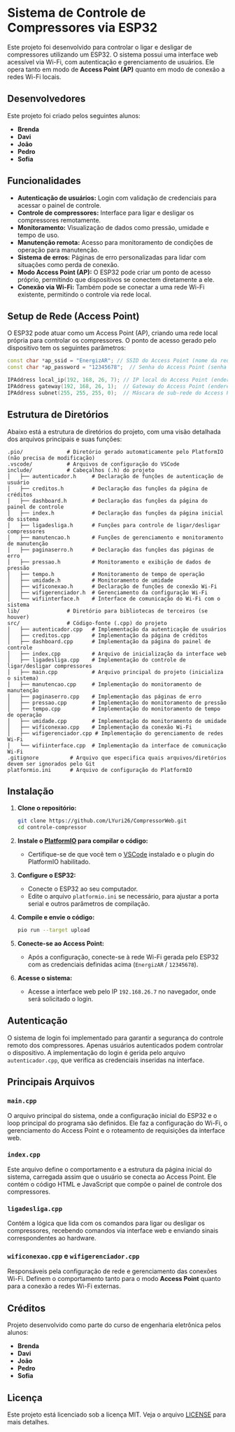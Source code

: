 # Sistema de Controle de Compressores via ESP32

Este projeto foi desenvolvido para controlar o ligar e desligar de compressores utilizando um ESP32. O sistema possui uma interface web acessível via Wi-Fi, com autenticação e gerenciamento de usuários. Ele opera tanto em modo de **Access Point (AP)** quanto em modo de conexão a redes Wi-Fi locais.

## Desenvolvedores

Este projeto foi criado pelos seguintes alunos:

- **Brenda**
- **Davi**
- **João**
- **Pedro**
- **Sofia**

## Funcionalidades

- **Autenticação de usuários:** Login com validação de credenciais para acessar o painel de controle.
- **Controle de compressores:** Interface para ligar e desligar os compressores remotamente.
- **Monitoramento:** Visualização de dados como pressão, umidade e tempo de uso.
- **Manutenção remota:** Acesso para monitoramento de condições de operação para manutenção.
- **Sistema de erros:** Páginas de erro personalizadas para lidar com situações como perda de conexão.
- **Modo Access Point (AP):** O ESP32 pode criar um ponto de acesso próprio, permitindo que dispositivos se conectem diretamente a ele.
- **Conexão via Wi-Fi:** Também pode se conectar a uma rede Wi-Fi existente, permitindo o controle via rede local.

## Setup de Rede (Access Point)

O ESP32 pode atuar como um Access Point (AP), criando uma rede local própria para controlar os compressores. O ponto de acesso gerado pelo dispositivo tem os seguintes parâmetros:

```cpp
const char *ap_ssid = "EnergizAR"; // SSID do Access Point (nome da rede gerada pelo dispositivo)
const char *ap_password = "12345678";  // Senha do Access Point (senha para se conectar à rede gerada pelo dispositivo)

IPAddress local_ip(192, 168, 26, 7); // IP local do Access Point (endereço IP do Access Point no formato (A, B, C, D))
IPAddress gateway(192, 168, 26, 1);  // Gateway do Access Point (endereço do roteador na rede do Access Point)
IPAddress subnet(255, 255, 255, 0);  // Máscara de sub-rede do Access Point (define a faixa de IPs na rede do Access Point)
```

## Estrutura de Diretórios

Abaixo está a estrutura de diretórios do projeto, com uma visão detalhada dos arquivos principais e suas funções:

```
.pio/              # Diretório gerado automaticamente pelo PlatformIO (não precisa de modificação)
.vscode/           # Arquivos de configuração do VSCode
include/           # Cabeçalhos (.h) do projeto
│   ├── autenticador.h     # Declaração de funções de autenticação de usuário
│   ├── creditos.h         # Declaração das funções da página de créditos
│   ├── dashboard.h        # Declaração das funções da página do painel de controle
│   ├── index.h            # Declaração das funções da página inicial do sistema
│   ├── ligadesliga.h      # Funções para controle de ligar/desligar compressores
│   ├── manutencao.h       # Funções de gerenciamento e monitoramento de manutenção
│   ├── paginaserro.h      # Declaração das funções das páginas de erro
│   ├── pressao.h          # Monitoramento e exibição de dados de pressão
│   ├── tempo.h            # Monitoramento de tempo de operação
│   ├── umidade.h          # Monitoramento de umidade
│   ├── wificonexao.h      # Declaração de funções de conexão Wi-Fi
│   ├── wifigerenciador.h  # Gerenciamento da configuração Wi-Fi
│   └── wifiinterface.h    # Interface de comunicação do Wi-Fi com o sistema
lib/               # Diretório para bibliotecas de terceiros (se houver)
src/               # Código-fonte (.cpp) do projeto
│   ├── autenticador.cpp   # Implementação da autenticação de usuários
│   ├── creditos.cpp       # Implementação da página de créditos
│   ├── dashboard.cpp      # Implementação da página do painel de controle
│   ├── index.cpp          # Arquivo de inicialização da interface web
│   ├── ligadesliga.cpp    # Implementação do controle de ligar/desligar compressores
│   ├── main.cpp           # Arquivo principal do projeto (inicializa o sistema)
│   ├── manutencao.cpp     # Implementação do monitoramento de manutenção
│   ├── paginaserro.cpp    # Implementação das páginas de erro
│   ├── pressao.cpp        # Implementação do monitoramento de pressão
│   ├── tempo.cpp          # Implementação do monitoramento de tempo de operação
│   ├── umidade.cpp        # Implementação do monitoramento de umidade
│   ├── wificonexao.cpp    # Implementação da conexão Wi-Fi
│   ├── wifigerenciador.cpp # Implementação do gerenciamento de redes Wi-Fi
│   └── wifiinterface.cpp  # Implementação da interface de comunicação Wi-Fi
.gitignore          # Arquivo que especifica quais arquivos/diretórios devem ser ignorados pelo Git
platformio.ini      # Arquivo de configuração do PlatformIO
```

## Instalação

1. **Clone o repositório:**
   ```bash
   git clone https://github.com/LYuri26/CompressorWeb.git
   cd controle-compressor
   ```

2. **Instale o [PlatformIO](https://platformio.org/) para compilar o código:**
   - Certifique-se de que você tem o [VSCode](https://code.visualstudio.com/) instalado e o plugin do PlatformIO habilitado.

3. **Configure o ESP32:**
   - Conecte o ESP32 ao seu computador.
   - Edite o arquivo `platformio.ini` se necessário, para ajustar a porta serial e outros parâmetros de compilação.

4. **Compile e envie o código:**
   ```bash
   pio run --target upload
   ```

5. **Conecte-se ao Access Point:**
   - Após a configuração, conecte-se à rede Wi-Fi gerada pelo ESP32 com as credenciais definidas acima (`EnergizAR` / `12345678`).

6. **Acesse o sistema:**
   - Acesse a interface web pelo IP `192.168.26.7` no navegador, onde será solicitado o login.

## Autenticação

O sistema de login foi implementado para garantir a segurança do controle remoto dos compressores. Apenas usuários autenticados podem controlar o dispositivo. A implementação do login é gerida pelo arquivo `autenticador.cpp`, que verifica as credenciais inseridas na interface.

## Principais Arquivos

### `main.cpp`

O arquivo principal do sistema, onde a configuração inicial do ESP32 e o loop principal do programa são definidos. Ele faz a configuração do Wi-Fi, o gerenciamento do Access Point e o roteamento de requisições da interface web.

### `index.cpp`

Este arquivo define o comportamento e a estrutura da página inicial do sistema, carregada assim que o usuário se conecta ao Access Point. Ele contém o código HTML e JavaScript que compõe o painel de controle dos compressores.

### `ligadesliga.cpp`

Contém a lógica que lida com os comandos para ligar ou desligar os compressores, recebendo comandos via interface web e enviando sinais correspondentes ao hardware.

### `wificonexao.cpp` e `wifigerenciador.cpp`

Responsáveis pela configuração de rede e gerenciamento das conexões Wi-Fi. Definem o comportamento tanto para o modo **Access Point** quanto para a conexão a redes Wi-Fi externas.

## Créditos

Projeto desenvolvido como parte do curso de engenharia eletrônica pelos alunos:

- **Brenda**
- **Davi**
- **João**
- **Pedro**
- **Sofia**

## Licença

Este projeto está licenciado sob a licença MIT. Veja o arquivo [LICENSE](LICENSE) para mais detalhes.
